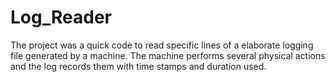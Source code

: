 # Log_Reader
The project was a quick code to read specific lines of a elaborate logging file generated by a machine. The machine performs several physical actions and the log records them with time stamps and duration used. 
